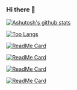 ### Hi there 👋

<!--
**ashutoshkush81/ashutoshkush81** is a ✨ _special_ ✨ repository because its `README.md` (this file) appears on your GitHub profile.

Here are some ideas to get you started:

- 🔭 I’m currently working on ...
- 🌱 I’m currently learning ...
- 👯 I’m looking to collaborate on ...
- 🤔 I’m looking for help with ...
- 💬 Ask me about ...
- 📫 How to reach me: ...
- 😄 Pronouns: ...
- ⚡ Fun fact: ...
-->

[![Ashutosh's github stats](https://github-readme-stats.vercel.app/api?username=ashutoshkush81&show_icons=true&count_private=true&hide=contribs&theme=tokyonight)](https://github.com/ashutoshkush81)


[![Top Langs](https://github-readme-stats.vercel.app/api/top-langs/?username=ashutoshkush81&layout=compact&theme=tokyonight&langs_count=7)](https://github.com/ashutoshkush81)

[![ReadMe Card](https://github-readme-stats.vercel.app/api/pin/?username=ashutoshkush81&repo=weatherApp&theme=tokyonight)](https://github.com/ashutoshkush81/weatherApp)

[![ReadMe Card](https://github-readme-stats.vercel.app/api/pin/?username=ashutoshkush81&repo=quotes-generator&theme=tokyonight)](https://github.com/ashutoshkush81/quotes-generator)

[![ReadMe Card](https://github-readme-stats.vercel.app/api/pin/?username=ashutoshkush81&repo=kickstarter&theme=tokyonight)](https://github.com/ashutoshkush81/kickstarter)

[![ReadMe Card](https://github-readme-stats.vercel.app/api/pin/?username=ashutoshkush81&repo=mysql&theme=tokyonight)](https://github.com/ashutoshkush81/mysql)





